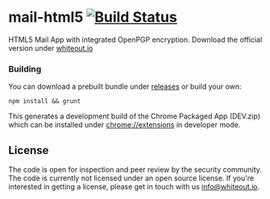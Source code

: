 mail-html5 [![Build Status](https://travis-ci.org/whiteout-io/mail-html5.png)](https://travis-ci.org/whiteout-io/mail-html5)
==========

HTML5 Mail App with integrated OpenPGP encryption. Download the official version under [whiteout.io](http://whiteout.io)

### Building

You can download a prebuilt bundle under [releases](https://github.com/whiteout-io/mail-html5/releases) or build your own:

    npm install && grunt
    
This generates a development build of the Chrome Packaged App (DEV.zip) which can be installed under [chrome://extensions](chrome://extensions) in developer mode.

## License

The code is open for inspection and peer review by the security community. The code is currently not licensed under an open source license. If you're interested in getting a license, please get in touch with us [info@whiteout.io](mailto:info@whiteout.io).